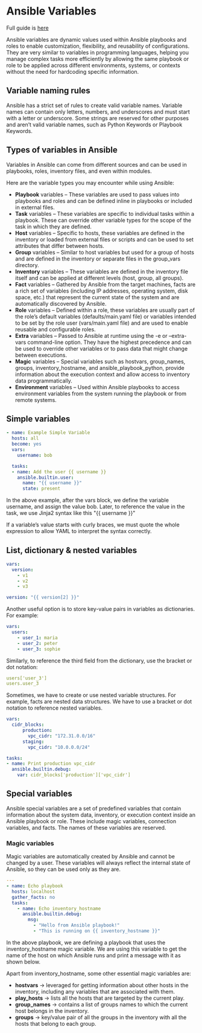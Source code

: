 # Ansible Variables

Full guide is [here](https://spacelift.io/blog/ansible-variables)

Ansible variables are dynamic values used within Ansible playbooks and roles to enable customization, flexibility, and reusability of configurations. They are very similar to variables in programming languages, helping you manage complex tasks more efficiently by allowing the same playbook or role to be applied across different environments, systems, or contexts without the need for hardcoding specific information.

## Variable naming rules

Ansible has a strict set of rules to create valid variable names. Variable names can contain only letters, numbers, and underscores and must start with a letter or underscore. Some strings are reserved for other purposes and aren’t valid variable names, such as Python Keywords or Playbook Keywords.

## Types of variables in Ansible

Variables in Ansible can come from different sources and can be used in playbooks, roles, inventory files, and even within modules. 

Here are the variable types you may encounter while using Ansible:

- **Playbook** variables – These variables are used to pass values into playbooks and roles and can be defined inline in playbooks or included in external files.
- **Task** variables – These variables are specific to individual tasks within a playbook. These can override other variable types for the scope of the task in which they are defined.
- **Host** variables – Specific to hosts, these variables are defined in the inventory or loaded from external files or scripts and can be used to set attributes that differ between hosts.
- **Group** variables – Similar to host variables but used for a group of hosts and are defined in the inventory or separate files in the group_vars directory.
- **Inventory** variables – These variables are defined in the inventory file itself and can be applied at different levels (host, group, all groups).
- **Fact** variables – Gathered by Ansible from the target machines, facts are a rich set of variables (including IP addresses, operating system, disk space, etc.) that represent the current state of the system and are automatically discovered by Ansible.
- **Role** variables – Defined within a role, these variables are usually part of the role’s default variables (defaults/main.yaml file) or variables intended to be set by the role user (vars/main.yaml file) and are used to enable reusable and configurable roles.
- **Extra** variables – Passed to Ansible at runtime using the -e or –extra-vars command-line option. They have the highest precedence and can be used to override other variables or to pass data that might change between executions.
- **Magic** variables – Special variables such as hostvars, group_names, groups, inventory_hostname, and ansible_playbook_python, provide information about the execution context and allow access to inventory data programmatically.
- **Environment** variables –  Used within Ansible playbooks to access environment variables from the system running the playbook or from remote systems.

## Simple variables

```yml
- name: Example Simple Variable
  hosts: all
  become: yes
  vars:
    username: bob

  tasks:
  - name: Add the user {{ username }}
    ansible.builtin.user:
      name: "{{ username }}"
      state: present
```

In the above example, after the vars block, we define the variable username, and assign the value bob. Later, to reference the value in the task, we use Jinja2 syntax like this "{{ username }}"

If a variable’s value starts with curly braces, we must quote the whole expression to allow YAML to interpret the syntax correctly.

## List, dictionary & nested variables

```yml
vars:
  version:
    - v1
    - v2
    - v3

version: "{{ version[2] }}"
```

Another useful option is to store key-value pairs in variables as dictionaries. For example:

```yml
vars:
  users: 
    - user_1: maria
    - user_2: peter
    - user_3: sophie
```

Similarly, to reference the third field from the dictionary, use the bracket or dot notation:

```yml
users['user_3']
users.user_3
```

Sometimes, we have to create or use nested variable structures. For example, facts are nested data structures. We have to use a bracket or dot notation to reference nested variables.

```yml
vars:
  cidr_blocks:
      production:
        vpc_cidr: "172.31.0.0/16"
      staging:
        vpc_cidr: "10.0.0.0/24"

tasks:
- name: Print production vpc_cidr
  ansible.builtin.debug:
    var: cidr_blocks['production']['vpc_cidr']
```

## Special variables

Ansible special variables are a set of predefined variables that contain information about the system data, inventory, or execution context inside an Ansible playbook or role. These include magic variables, connection variables, and facts. The names of these variables are reserved.

### Magic variables

Magic variables are automatically created by Ansible and cannot be changed by a user. These variables will always reflect the internal state of Ansible, so they can be used only as they are.

```yml
---
- name: Echo playbook
  hosts: localhost
  gather_facts: no
  tasks:
    - name: Echo inventory_hostname
      ansible.builtin.debug:
        msg:
          - "Hello from Ansible playbook!"
          - "This is running on {{ inventory_hostname }}"
```

In the above playbook, we are defining a playbook that uses the inventory_hostname magic variable. We are using this variable to get the name of the host on which Ansible runs and print a message with it as shown below.

Apart from inventory_hostname, some other essential magic variables are:

- **hostvars** → leveraged for getting information about other hosts in the inventory, including any variables that are associated with them.
- **play_hosts** → lists all the hosts that are targeted by the current play.
- **group_names** → contains a list of groups names to which the current host belongs in the inventory.
- **groups** → key/value pair of all the groups in the inventory with all the hosts that belong to each group.
